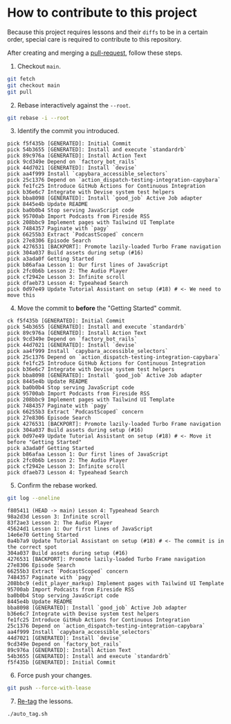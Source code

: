 # How to contribute to this project

Because this project requires lessons and their `diffs` to be in a certain
order, special care is required to contribute to this repository.

After creating and merging a [pull-request][1], follow these steps.

1. Checkout `main`.

```sh
git fetch
git checkout main
git pull
```

2. Rebase interactively against the `--root`.

```sh
git rebase -i --root
```

3. Identify the commit you introduced.

```text
pick f5f435b [GENERATED]: Initial Commit
pick 54b3655 [GENERATED]: Install and execute `standardrb`
pick 89c976a [GENERATED]: Install Action Text
pick 9cd349e Depend on `factory_bot_rails`
pick 44d7021 [GENERATED]: Install `devise`
pick aa4f999 Install `capybara_accessible_selectors`
pick 25c1376 Depend on `action_dispatch-testing-integration-capybara`
pick fe1fc25 Introduce GitHub Actions for Continuous Integration
pick b36e6c7 Integrate with Devise system test helpers
pick bba8098 [GENERATED]: Install `good_job` Active Job adapter
pick 8445e4b Update README
pick ba0b0b4 Stop serving JavaScript code
pick 95700ab Import Podcasts from Fireside RSS
pick 208bbc9 Implement pages with Tailwind UI Template
pick 7484357 Paginate with `pagy`
pick 66255b3 Extract `PodcastScoped` concern
pick 27e8306 Episode Search
pick 4276531 [BACKPORT]: Promote lazily-loaded Turbo Frame navigation
pick 304a037 Build assets during setup (#16)
pick a3ada0f Getting Started
pick b86afaa Lesson 1: Our first lines of JavaScript
pick 2fc0b6b Lesson 2: The Audio Player
pick cf2942e Lesson 3: Infinite scroll
pick dfaeb73 Lesson 4: Typeahead Search
pick 0d97e49 Update Tutorial Assistant on setup (#18) # <- We need to move this
```

4. Move the commit to **before** the "Getting Started" commit.

```
ck f5f435b [GENERATED]: Initial Commit
pick 54b3655 [GENERATED]: Install and execute `standardrb`
pick 89c976a [GENERATED]: Install Action Text
pick 9cd349e Depend on `factory_bot_rails`
pick 44d7021 [GENERATED]: Install `devise`
pick aa4f999 Install `capybara_accessible_selectors`
pick 25c1376 Depend on `action_dispatch-testing-integration-capybara`
pick fe1fc25 Introduce GitHub Actions for Continuous Integration
pick b36e6c7 Integrate with Devise system test helpers
pick bba8098 [GENERATED]: Install `good_job` Active Job adapter
pick 8445e4b Update README
pick ba0b0b4 Stop serving JavaScript code
pick 95700ab Import Podcasts from Fireside RSS
pick 208bbc9 Implement pages with Tailwind UI Template
pick 7484357 Paginate with `pagy`
pick 66255b3 Extract `PodcastScoped` concern
pick 27e8306 Episode Search
pick 4276531 [BACKPORT]: Promote lazily-loaded Turbo Frame navigation
pick 304a037 Build assets during setup (#16)
pick 0d97e49 Update Tutorial Assistant on setup (#18) # <- Move it before "Getting Started"
pick a3ada0f Getting Started
pick b86afaa Lesson 1: Our first lines of JavaScript
pick 2fc0b6b Lesson 2: The Audio Player
pick cf2942e Lesson 3: Infinite scroll
pick dfaeb73 Lesson 4: Typeahead Search
```

5. Confirm the rebase worked.

```sh
git log --oneline
```

```
f805411 (HEAD -> main) Lesson 4: Typeahead Search
98a2d3d Lesson 3: Infinite scroll
83f2ae3 Lesson 2: The Audio Player
45624d1 Lesson 1: Our first lines of JavaScript
14e6e70 Getting Started
0a4b7a9 Update Tutorial Assistant on setup (#18) # <- The commit is in the correct spot
304a037 Build assets during setup (#16)
4276531 [BACKPORT]: Promote lazily-loaded Turbo Frame navigation
27e8306 Episode Search
66255b3 Extract `PodcastScoped` concern
7484357 Paginate with `pagy`
208bbc9 (edit_player_markup) Implement pages with Tailwind UI Template
95700ab Import Podcasts from Fireside RSS
ba0b0b4 Stop serving JavaScript code
8445e4b Update README
bba8098 [GENERATED]: Install `good_job` Active Job adapter
b36e6c7 Integrate with Devise system test helpers
fe1fc25 Introduce GitHub Actions for Continuous Integration
25c1376 Depend on `action_dispatch-testing-integration-capybara`
aa4f999 Install `capybara_accessible_selectors`
44d7021 [GENERATED]: Install `devise`
9cd349e Depend on `factory_bot_rails`
89c976a [GENERATED]: Install Action Text
54b3655 [GENERATED]: Install and execute `standardrb`
f5f435b [GENERATED]: Initial Commit
```

6. Force push your changes.

```sh
git push --force-with-lease
```

7. [Re-tag][2] the lessons.

```sh
./auto_tag.sh
```

[1]: https://github.com/thoughtbot/botcasts/pulls
[2]: https://github.com/joemasilotti/git-auto-tagger
